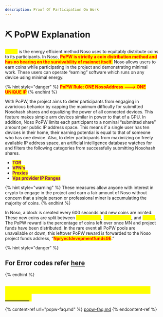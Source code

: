```yaml
---
description: Proof Of Participation On Work
---
```


# ⛏ PoPW Explanation

<mark style="color:yellow;">**PoPW**</mark> is the energy efficient method Noso uses to equitably distribute coins to its participants. In Noso, <mark style="color:red;">**PoPW is strictly a coin distribution method and has no bearing on the survivability of mainnet itself.**</mark> Noso allows users to earn coins while participating in the project and demonstrating minimal work. These users can operate “earning” software which runs on any device using minimal energy.

{% hint style="danger" %}
<mark style="color:red;">**PoPW Rule: ONE NosoAddress ---> ONE UNIQUE IP**</mark>
{% endhint %}

With PoPW, the project aims to deter participants from engaging in avaricious behavior by capping the maximum difficulty for submitted Nosohash shares and equalizing the power of all connected devices. This feature makes simple arm devices similar in power to that of a GPU. In addition, Noso PoPW limits each participant to a nominal “submitted share” amount per public IP address space. This means if a single user has ten devices in their home, their earning potential is equal to that of someone who has one device. Also, to deter participants from maximizing on freely available IP address space, an artificial intelligence database watches for and filters the following categories from successfully submitting Nosohash shares.

* <mark style="color:purple;">**TOR**</mark>
* <mark style="color:purple;">**VPN's**</mark>
* <mark style="color:purple;">**Proxies**</mark>
* <mark style="color:purple;">**Vps provider IP Ranges**</mark>

{% hint style="warning" %}
These measures allow anyone with interest in crypto to engage in the project and earn a fair amount of Noso without concern that a single person or professional miner is accumulating the majority of coins.
{% endhint %}

In Noso, a block is created every 600 seconds and new coins are minted. These new coins are split between <mark style="color:yellow;">**masternode**</mark>, <mark style="color:yellow;">**project funds**</mark>, and <mark style="color:yellow;">**PoPW**</mark>. The PoPW reward is the percentage of coins left over once MN and project funds have been distributed. In the rare event all PoPW pools are unavailable or down, this leftover PoPW reward is forwarded to the Noso project funds address, “<mark style="color:red;">**NpryectdevepmentfundsGE**</mark>.”

{% hint style="danger" %}
## For Error codes refer [here](popw-error-codes.md)
{% endhint %}

## <mark style="color:yellow;">If you have more questions check(Or ask us on</mark> [<mark style="color:yellow;">Discord</mark>](https://discord.com/invite/GvmxvFbSHa)<mark style="color:yellow;">)</mark>

{% content-ref url="popw-faq.md" %}
[popw-faq.md](popw-faq.md)
{% endcontent-ref %}
